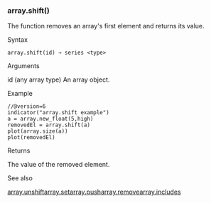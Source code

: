### array.shift()

The function removes an array's first element and returns its value.

Syntax

```
array.shift(id) → series <type>
```

Arguments

id (any array type) An array object.

Example

```
//@version=6  
indicator("array.shift example")  
a = array.new_float(5,high)  
removedEl = array.shift(a)  
plot(array.size(a))  
plot(removedEl)
```

Returns

The value of the removed element.

See also

[array.unshift](#fun_array.unshift)[array.set](#fun_array.set)[array.push](#fun_array.push)[array.remove](#fun_array.remove)[array.includes](#fun_array.includes)
